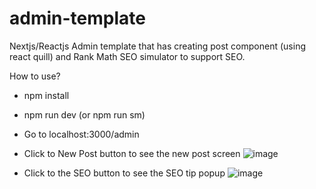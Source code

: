 # admin-template
Nextjs/Reactjs Admin template that has creating post component (using react quill) and Rank Math SEO simulator to support SEO.

How to use?
- npm install
- npm run dev (or npm run sm)
- Go to localhost:3000/admin
- Click to New Post button to see the new post screen
  ![image](https://github.com/nhan14t1/admin-template/assets/21092463/5c2344a8-9fa2-440b-bdf8-f085ad7b7345)

- Click to the SEO button to see the SEO tip popup
  ![image](https://github.com/nhan14t1/admin-template/assets/21092463/1ff23a0c-0806-4beb-bfed-99cb8c61b345)

